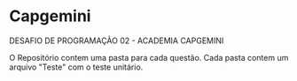 # Capgemini

DESAFIO DE PROGRAMAÇÃO 02 - ACADEMIA CAPGEMINI

O Repositório contem uma pasta para cada questão. Cada pasta contem um arquivo "Teste" com o teste unitário.
